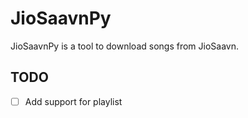 # JioSaavnPy

JioSaavnPy is a tool to download songs from JioSaavn.

## TODO

- [ ] Add support for playlist